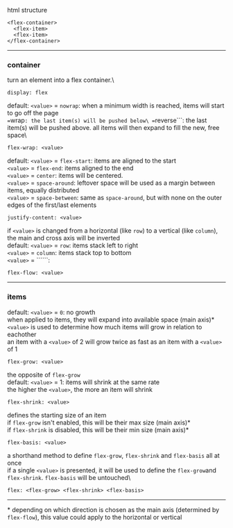 html structure
```
<flex-container>
  <flex-item>
  <flex-item>
</flex-container>
```

---

### container
turn an element into a flex container.\
```
display: flex
```
default: ```<value>``` = ```nowrap```: when a minimum width is reached, items will start to go off the page\
<value>``` = ```wrap```: the last item(s) will be pushed below\
```<value>``` = ```reverse```: the last item(s) will be pushed above. all items will then expand to fill the new, free space\
```
flex-wrap: <value>
```
default: ```<value>``` = ```flex-start```: items are aligned to the start\
```<value>``` = ```flex-end```: items aligned to the end\
```<value>``` = ```center```: items will be centered.\
```<value>``` = ```space-around```: leftover space will be used as a margin between items, equally distributed\
```<value>``` = ```space-between```: same as ```space-around```, but with none on the outer edges of the first/last elements
```
justify-content: <value>
```
  if ```<value>``` is changed from a horizontal (like ```row```) to a vertical (like ```column```), the main and cross axis will be inverted\
default: ```<value>``` = ```row```: items stack left to right\
```<value>``` = ```column```: items stack top to bottom\
  ```<value>``` = ``````:
```
flex-flow: <value>
```

---

### items
default: ```<value>``` = ```0```: no growth\
when applied to items, they will expand into available space (main axis)\*\
```<value>``` is used to determine how much items will grow in relation to eachother\
an item with a ```<value>``` of 2 will grow twice as fast as an item with a ```<value>``` of 1
```
flex-grow: <value>
```
the opposite of ```flex-grow```\
default: ```<value>```  = 1: items will shrink at the same rate\
the higher the ```<value>```, the more an item will shrink
```
flex-shrink: <value>
```
defines the starting size of an item\
if ```flex-grow``` isn't enabled, this will be their max size (main axis)\*\
if ```flex-shrink``` is disabled, this will be their min size (main axis)\*
```
flex-basis: <value>
```
a shorthand method to define ```flex-grow```, ```flex-shrink``` and ```flex-basis``` all at once\
if a single ```<value>``` is presented, it will be used to define the ```flex-grow```and ```flex-shrink```. ```flex-basis``` will be untouched\
```
flex: <flex-grow> <flex-shrink> <flex-basis>
```

---

\* depending on which direction is chosen as the main axis (determined by ```flex-flow```), this value could apply to the horizontal or vertical
